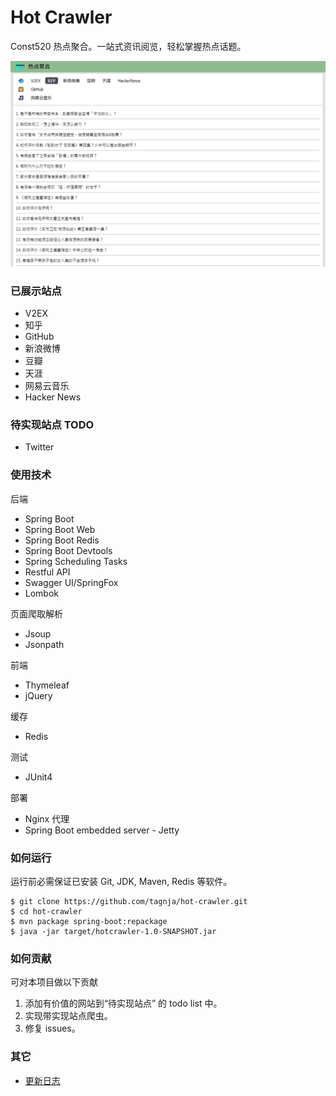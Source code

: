 # Hot Crawler


Const520 热点聚合。一站式资讯阅览，轻松掌握热点话题。

![网站首页图](home-page.png)

### 已展示站点

- V2EX
- 知乎
- GitHub
- 新浪微博
- 豆瓣
- 天涯
- 网易云音乐
- Hacker News

### 待实现站点 TODO

- Twitter

### 使用技术
后端

- Spring Boot
- Spring Boot Web
- Spring Boot Redis
- Spring Boot Devtools
- Spring Scheduling Tasks
- Restful API
- Swagger UI/SpringFox
- Lombok

页面爬取解析
- Jsoup
- Jsonpath

前端

- Thymeleaf
- jQuery

缓存
- Redis

测试
- JUnit4

部署

- Nginx 代理
- Spring Boot embedded server - Jetty

### 如何运行
运行前必需保证已安装 Git, JDK, Maven, Redis 等软件。

```shell
$ git clone https://github.com/tagnja/hot-crawler.git
$ cd hot-crawler
$ mvn package spring-boot:repackage
$ java -jar target/hotcrawler-1.0-SNAPSHOT.jar
```

### 如何贡献

可对本项目做以下贡献

1. 添加有价值的网站到“待实现站点” 的 todo list 中。
2. 实现带实现站点爬虫。
3. 修复 issues。

### 其它

- [更新日志](update_log.md) 